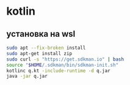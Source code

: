 # kotlin
## установка на wsl
```bash
sudo apt --fix-broken install
sudo apt-get install zip
sudo curl -s "https://get.sdkman.io" | bash
source "$HOME/.sdkman/bin/sdkman-init.sh"
kotlinc q.kt -include-runtime -d q.jar
java -jar q.jar
```
